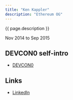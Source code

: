 ```yaml
---
title: "Ken Kappler"
description: "Ethereum OG"
---
```


{{ page.description }}

Nov 2014 to Sep 2015

## DEVCON0 self-intro
- [DEVCON0](https://youtu.be/_BvvUlKDqp0?t=34m19s)

## Links
- [LinkedIn](https://www.linkedin.com/in/kenneth-kappler-7160ba92/)
